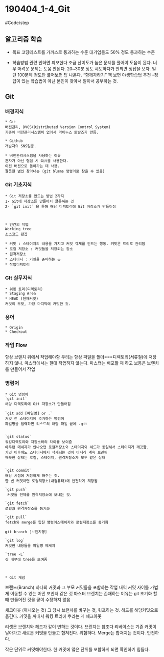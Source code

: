 # 190404_1-4_Git
#Code/step

## 알고리즘 학습
* 목표
코딩테스트를 가까스로 통과하는 수준
대기업들도 50% 정도 통과하는 수준

* 학습방법 관련
안하면 퇴보한다
조금 난이도가 높은 문제를 풀어야 도움이 된다.
너무 어려운 문제는 도움 안된다.
20~30분 정도 시도하다가 안되면 정답을 보자.
일단 100문제 정도만 풀어보면 답 나온다.
“함께자라기” 책 보면 야생학습법 추천
-정답이 있는 학습법이 아닌 본인이 찾아서 알아서 공부하는 것.

## Git

### 배경지식
	* Git
	버전관리, DVCS(Distributed Version Control System)
	기존에 버전관리시스템이 없어서 라이누스 토발즈가 만듬.
	
	* Github
	개발자의 SNS일종.
	
	* 버전관리시스템을 사용하는 이유
	혼자가 아닌 협업 시 Git을 사용한다.
	이전 버전으로 돌아가는 데 사용.
	잘못한 범인 찾아내는 (git blame 명령어로 찾을 수 있음)
	

### Git 기초지식

	* Git 저장소를 만드는 방법 2가지
	1- Git에 저장소를 만들어서 클론하는 것
	2- `git init` 을 통해 해당 디렉토리에 Git 저장소가 만들어짐
	
	
	
	* 인간의 작업
	Working tree
	소스코드 편집
	
	* 커밋 : 스테이지의 내용을 가지고 커밋 객체를 만드는 행동. 커밋은 트리로 관리됨
	* 로컬 저장소 : 커밋들을 저장되는 장소
	* 원격저장소
	* 스테이지 : 커밋을 준비하는 곳
	* 작업디렉토리

### GIt 실무지식

	* 워킹 트리(디렉토리)
	* Staging Area
	* HEAD (현재커밋)
	커밋의 부모, 가장 마지막에 커밋한 것.

### 용어
	* Origin
	* Checkout

### 작업 Flow
항상 브랜치 위에서 작업해야함
우리는 항상 파일을 폴더===디렉토리(서류철)에 저장하지 않나.
마스터에서는 절대 작업하지 않는다.
마스터는 배포할 때 하고 보통은 브랜치를 만들어서 작업 

### 명령어

	* Git 명령어
	`git init` 
	해당 디렉토리에 Git 저장소가 만들어짐

	`git add [파일명] or .`
	커밋 전 스테이지에 추가하는 명령어
	파일명을 입력하면 리스트의 해당 파일 끝에 .git
	

	`git status` 
	워킹디렉토리와 저장소와의 차이를 보여줌
	아무런 메세지가 안나오면 로컬저장소와 스테이지와 헤드가 동일해서 스테이지가 꺠끗함.
	커밋 이후에도 스테이지에서 삭제되는 것이 아니라 계속 보관됨
	깨끗한 상태는 로컬, 스테이지, 원격저장소가 모두 같은 상태

	
	`git commit` 
	해당 시점에 저장하게 해주는 것.
	한 번 커밋하면 로컬저장소(내컴퓨터)에 안전하게 저장됨

	`git push`
	 커밋들 전체를 원격저장소에 보내는 것.

	`git fetch`
	로컬과 원격저장소를 동기화

	`git pull`
	fetch와 merge를 합친 명령어스테이지와 로컬저장소를 동기화

`git branch [브랜치명]`


	`git log`
	커밋한 내용들을 파일명 메세지

	`tree -L`
	깃 내부에 tree를 보여줌



	* Git 개념
	
브랜드(Branch)
하나의 커밋과 그 부모 커밋들을 포함하는 작업 내역
커밋 사이를 가볍게 이동할 수 있는 어떤 포인터 같은 것
마스터 브랜치는 존재하는 이유는 git 초기화 할 때 만들어진 것을 굳이 수정하지 않음



체크아웃 (꺼내오는 것)
그 당시 브랜치를 바꾸는 것, 워프하는 것.
헤드를 해당커밋으로 옮긴다.
커밋을 꺼내서 워킹 트리에 뿌리는 게 체크아웃
	
	
리셋은 브랜치와 헤드가 같이 변하는 것이다.
브랜치는 참조다
리베이스는 기존 커밋이 날아가고 새로운 커밋을 만들고 합쳐진다. 위험하다.
Merge는 합쳐지는 것이다. 안전하다.

작은 단위로 커밋해야한다.
한 커밋에 많은 단위를 포함하게 되면 확인하기 힘들다.



	


